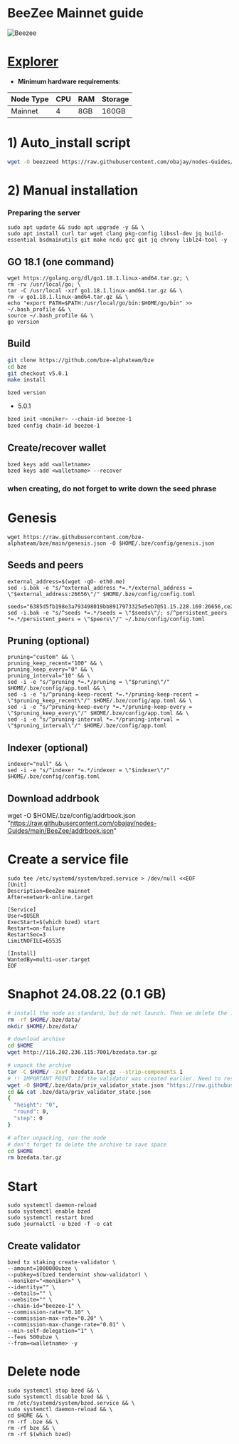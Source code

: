 # BeeZee Mainnet guide

![Beezee](https://user-images.githubusercontent.com/44331529/180596395-845e85eb-ed01-4bca-ae94-90bdbfd6e5be.png)


[Explorer](https://explorer.erialos.me/beezee/staking)
=

- **Minimum hardware requirements**:

| Node Type |CPU | RAM  | Storage  | 
|-----------|----|------|----------|
| Mainnet   |   4| 8GB  | 160GB    |

# 1) Auto_install script
```bash
wget -O beezzeed https://raw.githubusercontent.com/obajay/nodes-Guides/main/BeeZee/beezzeed && chmod +x beezzeed && ./beezzeed
```
# 2) Manual installation

### Preparing the server

    sudo apt update && sudo apt upgrade -y && \
    sudo apt install curl tar wget clang pkg-config libssl-dev jq build-essential bsdmainutils git make ncdu gcc git jq chrony liblz4-tool -y

## GO 18.1 (one command)

    wget https://golang.org/dl/go1.18.1.linux-amd64.tar.gz; \
    rm -rv /usr/local/go; \
    tar -C /usr/local -xzf go1.18.1.linux-amd64.tar.gz && \
    rm -v go1.18.1.linux-amd64.tar.gz && \
    echo "export PATH=$PATH:/usr/local/go/bin:$HOME/go/bin" >> ~/.bash_profile && \
    source ~/.bash_profile && \
    go version

## Build
```bash
git clone https://github.com/bze-alphateam/bze
cd bze
git checkout v5.0.1
make install
```
`bzed version`
+ 5.0.1
```bash
bzed init <moniker> --chain-id beezee-1
bzed config chain-id beezee-1
```    
## Create/recover wallet

    bzed keys add <walletname>
    bzed keys add <walletname> --recover

### when creating, do not forget to write down the seed phrase

# Genesis

    wget https://raw.githubusercontent.com/bze-alphateam/bze/main/genesis.json -O $HOME/.bze/config/genesis.json

## Seeds and peers
    external_address=$(wget -qO- eth0.me)
    sed -i.bak -e "s/^external_address *=.*/external_address = \"$external_address:26656\"/" $HOME/.bze/config/config.toml

    seeds="6385d5fb198e3a793498019bb8917973325e5eb7@51.15.228.169:26656,ce25088267cef31f3be1ec03263524764c5c80bb@163.172.130.162:26656,102d28592757192ccf709e7fbb08e7dd8721feb1@51.15.138.216:26656,f238198a75e886a21cd0522b6b06aa019b9e182e@51.15.55.142:26656,2624d40b8861415e004d4532bb7d8d90dd0e6e66@51.15.115.192:26656,d36f2bc75b0e7c28f6cd3cbd5bd50dc7ed8a0d11@38.242.227.150:26656"
    sed -i.bak -e "s/^seeds *=.*/seeds = \"$seeds\"/; s/^persistent_peers *=.*/persistent_peers = \"$peers\"/" ~/.bze/config/config.toml

## Pruning (optional)

    pruning="custom" && \
    pruning_keep_recent="100" && \
    pruning_keep_every="0" && \
    pruning_interval="10" && \
    sed -i -e "s/^pruning *=.*/pruning = \"$pruning\"/" $HOME/.bze/config/app.toml && \
    sed -i -e "s/^pruning-keep-recent *=.*/pruning-keep-recent = \"$pruning_keep_recent\"/" $HOME/.bze/config/app.toml && \
    sed -i -e "s/^pruning-keep-every *=.*/pruning-keep-every = \"$pruning_keep_every\"/" $HOME/.bze/config/app.toml && \
    sed -i -e "s/^pruning-interval *=.*/pruning-interval = \"$pruning_interval\"/" $HOME/.bze/config/app.toml

## Indexer (optional)

    indexer="null" && \
    sed -i -e "s/^indexer *=.*/indexer = \"$indexer\"/" $HOME/.bze/config/config.toml

## Download addrbook

wget -O $HOME/.bze/config/addrbook.json "https://raw.githubusercontent.com/obajay/nodes-Guides/main/BeeZee/addrbook.json"


# Create a service file

    sudo tee /etc/systemd/system/bzed.service > /dev/null <<EOF
    [Unit]
    Description=BeeZee mainnet
    After=network-online.target

    [Service]
    User=$USER
    ExecStart=$(which bzed) start
    Restart=on-failure
    RestartSec=3
    LimitNOFILE=65535

    [Install]
    WantedBy=multi-user.target
    EOF

# Snaphot 24.08.22 (0.1 GB)
```bash
# install the node as standard, but do not launch. Then we delete the .data directory and create an empty directory
rm -rf $HOME/.bze/data/
mkdir $HOME/.bze/data/

# download archive
cd $HOME
wget http://116.202.236.115:7001/bzedata.tar.gz

# unpack the archive
tar -C $HOME/ -zxvf bzedata.tar.gz --strip-components 1
# !! IMPORTANT POINT. If the validator was created earlier. Need to reset priv_validator_state.json  !!
wget -O $HOME/.bze/data/priv_validator_state.json "https://raw.githubusercontent.com/obajay/StateSync-snapshots/main/priv_validator_state.json"
cd && cat .bze/data/priv_validator_state.json
{
  "height": "0",
  "round": 0,
  "step": 0
}

# after unpacking, run the node
# don't forget to delete the archive to save space
cd $HOME
rm bzedata.tar.gz
```
        
# Start

    sudo systemctl daemon-reload
    sudo systemctl enable bzed
    sudo systemctl restart bzed
    sudo journalctl -u bzed -f -o cat

## Create validator
    bzed tx staking create-validator \
    --amount=1000000ubze \
    --pubkey=$(bzed tendermint show-validator) \
    --moniker="<moniker>" \
    --identity="" \
    --details="" \
    --website="" \
    --chain-id="beezee-1" \
    --commission-rate="0.10" \
    --commission-max-rate="0.20" \
    --commission-max-change-rate="0.01" \
    --min-self-delegation="1" \
    --fees 500ubze \
    --from=<walletname> -y


# Delete node

    sudo systemctl stop bzed && \
    sudo systemctl disable bzed && \
    rm /etc/systemd/system/bzed.service && \
    sudo systemctl daemon-reload && \
    cd $HOME && \
    rm -rf .bze && \
    rm -rf bze && \
    rm -rf $(which bzed)
